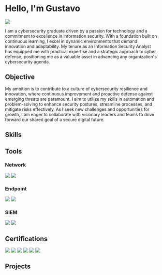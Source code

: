 # Hello, I'm Gustavo
<a href="https://linkedin.com/in/gustavo-melendez-025bb6249"><img src="https://img.shields.io/badge/-LinkedIn-0072b1?&style=for-the-badge&logo=linkedin&logoColor=white" /></a>

<!--Brief Introduction-->

I am a cybersecurity graduate driven by a passion for technology and a commitment to excellence in information security. With a foundation built on continuous learning, I excel in dynamic environments that demand innovation and adaptability. My tenure as an Information Security Analyst has equipped me with practical expertise and a strategic approach to cyber defense, positioning me as a valuable asset in advancing any organization's cybersecurity agenda.

## Objective
<!--Provide Objective-->

My ambition is to contribute to a culture of cybersecurity resilience and innovation, where continuous improvement and proactive defense against emerging threats are paramount. I aim to utilize my skills in automation and problem-solving to enhance security postures, streamline processes, and mitigate risks effectively. As I seek new challenges and opportunities for growth, I am eager to collaborate with visionary leaders and teams to drive forward our shared goal of a secure digital future.

## Skills
<!--[Provide skills and associated project. Make sure to hyperlink the project]-->
<!--
| Skill                                         | Associated Project         |
|-----------------------------------------------|----------------------------|
| SIEM Implementation and Log Analysis          | <a href="https://google.com">Detection Lab</a>|
| Network Traffic Monitoring and Attack Detection | <a href="https://google.com">Detection Lab</a>|
| Security Automation with Shuffle SOAR         | SOC Automation Lab|
| Incident Response Planning and Execution      | SOC Automation Lab|
| Case Management with TheHive                  | SOC Automation Lab|
| Scripting and Automation for Threat Mitigation | SOC Automation Lab|
-->
## Tools
<!--[Provide tools and break them down into categories. Use ChatGPT to help create the link - Remove this afterwards]-->

### Network
<div>
    <img src="https://img.shields.io/badge/-Wireshark-1679A7?&style=for-the-badge&logo=Wireshark&logoColor=white" />
    <img src="https://img.shields.io/badge/-Fortinet-EE3124?&style=for-the-badge&logo=Fortinet&logoColor=white" />
</div>

### Endpoint
<div>
    <img src="https://img.shields.io/badge/-SentinelOne-ff6600?&style=for-the-badge&logo=SentinelOne&logoColor=white" />
    <img src="https://img.shields.io/badge/-Cylance-0c164f?&style=for-the-badge&logo=Cylance&logoColor=white" />
</div>

### SIEM
<div>
    <img src="https://img.shields.io/badge/-Exabeam-006400?&style=for-the-badge&logo=Exabeam&logoColor=white" />
    <img src="https://img.shields.io/badge/-DefenseStorm-004876?&style=for-the-badge&logo=DefenseStorm&logoColor=white" />
</div>

## Certifications
<div>
<img src="https://img.shields.io/badge/-CSIS-007ACC?&style=for-the-badge&logo=CompTIA&logoColor=white" />
<img src="https://img.shields.io/badge/-Security%2B-FF0000?&style=for-the-badge&logo=CompTIA&logoColor=white" />
<img src="https://img.shields.io/badge/-ITOS-4CAF50?&style=for-the-badge&logo=CompTIA&logoColor=white" />
<img src="https://img.shields.io/badge/-Network%2B-007ACC?&style=for-the-badge&logo=CompTIA&logoColor=white" />
<img src="https://img.shields.io/badge/-A%2B-800080?&style=for-the-badge&logo=CompTIA&logoColor=white" />
<img src="https://img.shields.io/badge/-CC-000080?&style=for-the-badge&logo=ISC2&logoColor=white" />
</div>

## Projects
<!--
- Detection Lab < this shoud be replaced with the "associated Project Link from above once you have it updated.>
- SOC Automation Project
-->
